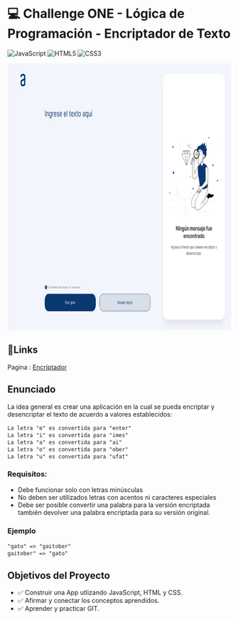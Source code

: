 # 💻 Challenge ONE - Lógica de Programación - Encriptador de Texto
![JavaScript](https://img.shields.io/badge/javascript-%23323330.svg?style=flat&logo=javascript&logoColor=%23F7DF1E) ![HTML5](https://img.shields.io/badge/html5-%23E34F26.svg?style=flat&logo=html5&logoColor=white) ![CSS3](https://img.shields.io/badge/css3-%231572B6.svg?style=flat&logo=css3&logoColor=white)

<p align="letf">
  <img height="600" src="./src/assets/encrypt.png" />
</p>

## 🔗Links

Pagina : [Encriptador](https://nickamc.github.io/Encrypt-Challenge-Oracle-ONE)

## Enunciado

La idea general es crear una aplicación en la cual se pueda encriptar y desencriptar el texto 
de acuerdo a valores establecidos:

```env
La letra "e" es convertida para "enter"
La letra "i" es convertida para "imes"
La letra "a" es convertida para "ai"
La letra "o" es convertida para "ober"
La letra "u" es convertida para "ufat"
```
### Requisitos:

- Debe funcionar solo con letras minúsculas
- No deben ser utilizados letras con acentos ni caracteres especiales
- Debe ser posible convertir una palabra para la versión encriptada también devolver una palabra encriptada para su versión original.

### Ejemplo

```env
"gato" => "gaitober"
gaitober" => "gato"
```

## Objetivos del Proyecto

- ✅ Construir una App utlizando JavaScript, HTML y CSS.
- ✅ Afirmar y conectar los conceptos aprendidos.
- ✅ Aprender y practicar GIT.
